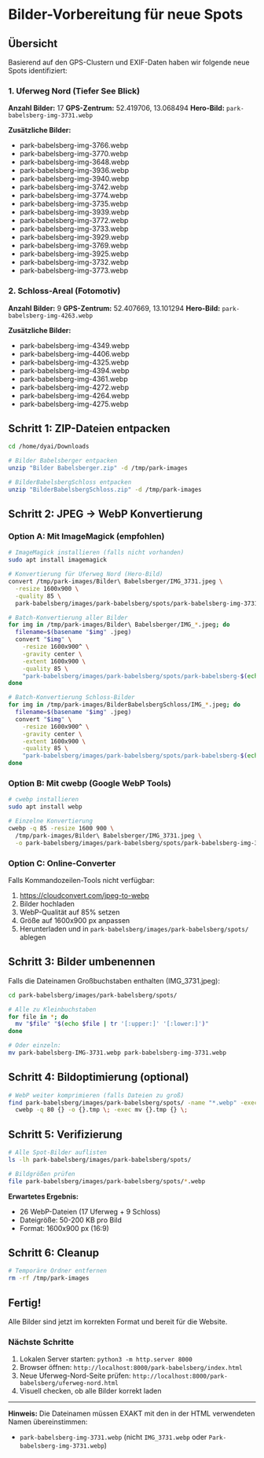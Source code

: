 # Bilder-Vorbereitung für neue Spots

## Übersicht

Basierend auf den GPS-Clustern und EXIF-Daten haben wir folgende neue Spots identifiziert:

### 1. Uferweg Nord (Tiefer See Blick)
**Anzahl Bilder:** 17
**GPS-Zentrum:** 52.419706, 13.068494
**Hero-Bild:** `park-babelsberg-img-3731.webp`

**Zusätzliche Bilder:**
- park-babelsberg-img-3766.webp
- park-babelsberg-img-3770.webp
- park-babelsberg-img-3648.webp
- park-babelsberg-img-3936.webp
- park-babelsberg-img-3940.webp
- park-babelsberg-img-3742.webp
- park-babelsberg-img-3774.webp
- park-babelsberg-img-3735.webp
- park-babelsberg-img-3939.webp
- park-babelsberg-img-3772.webp
- park-babelsberg-img-3733.webp
- park-babelsberg-img-3929.webp
- park-babelsberg-img-3769.webp
- park-babelsberg-img-3925.webp
- park-babelsberg-img-3732.webp
- park-babelsberg-img-3773.webp

### 2. Schloss-Areal (Fotomotiv)
**Anzahl Bilder:** 9
**GPS-Zentrum:** 52.407669, 13.101294
**Hero-Bild:** `park-babelsberg-img-4263.webp`

**Zusätzliche Bilder:**
- park-babelsberg-img-4349.webp
- park-babelsberg-img-4406.webp
- park-babelsberg-img-4325.webp
- park-babelsberg-img-4394.webp
- park-babelsberg-img-4361.webp
- park-babelsberg-img-4272.webp
- park-babelsberg-img-4264.webp
- park-babelsberg-img-4275.webp

## Schritt 1: ZIP-Dateien entpacken

```bash
cd /home/dyai/Downloads

# Bilder Babelsberger entpacken
unzip "Bilder Babelsberger.zip" -d /tmp/park-images

# BilderBabelsbergSchloss entpacken
unzip "BilderBabelsbergSchloss.zip" -d /tmp/park-images
```

## Schritt 2: JPEG → WebP Konvertierung

### Option A: Mit ImageMagick (empfohlen)

```bash
# ImageMagick installieren (falls nicht vorhanden)
sudo apt install imagemagick

# Konvertierung für Uferweg Nord (Hero-Bild)
convert /tmp/park-images/Bilder\ Babelsberger/IMG_3731.jpeg \
  -resize 1600x900 \
  -quality 85 \
  park-babelsberg/images/park-babelsberg/spots/park-babelsberg-img-3731.webp

# Batch-Konvertierung aller Bilder
for img in /tmp/park-images/Bilder\ Babelsberger/IMG_*.jpeg; do
  filename=$(basename "$img" .jpeg)
  convert "$img" \
    -resize 1600x900^ \
    -gravity center \
    -extent 1600x900 \
    -quality 85 \
    "park-babelsberg/images/park-babelsberg/spots/park-babelsberg-$(echo $filename | tr '[:upper:]' '[:lower:]').webp"
done

# Batch-Konvertierung Schloss-Bilder
for img in /tmp/park-images/BilderBabelsbergSchloss/IMG_*.jpeg; do
  filename=$(basename "$img" .jpeg)
  convert "$img" \
    -resize 1600x900^ \
    -gravity center \
    -extent 1600x900 \
    -quality 85 \
    "park-babelsberg/images/park-babelsberg/spots/park-babelsberg-$(echo $filename | tr '[:upper:]' '[:lower:]').webp"
done
```

### Option B: Mit cwebp (Google WebP Tools)

```bash
# cwebp installieren
sudo apt install webp

# Einzelne Konvertierung
cwebp -q 85 -resize 1600 900 \
  /tmp/park-images/Bilder\ Babelsberger/IMG_3731.jpeg \
  -o park-babelsberg/images/park-babelsberg/spots/park-babelsberg-img-3731.webp
```

### Option C: Online-Converter

Falls Kommandozeilen-Tools nicht verfügbar:
1. https://cloudconvert.com/jpeg-to-webp
2. Bilder hochladen
3. WebP-Qualität auf 85% setzen
4. Größe auf 1600x900 px anpassen
5. Herunterladen und in `park-babelsberg/images/park-babelsberg/spots/` ablegen

## Schritt 3: Bilder umbenennen

Falls die Dateinamen Großbuchstaben enthalten (IMG_3731.jpeg):

```bash
cd park-babelsberg/images/park-babelsberg/spots/

# Alle zu Kleinbuchstaben
for file in *; do
  mv "$file" "$(echo $file | tr '[:upper:]' '[:lower:]')"
done

# Oder einzeln:
mv park-babelsberg-IMG-3731.webp park-babelsberg-img-3731.webp
```

## Schritt 4: Bildoptimierung (optional)

```bash
# WebP weiter komprimieren (falls Dateien zu groß)
find park-babelsberg/images/park-babelsberg/spots/ -name "*.webp" -exec \
  cwebp -q 80 {} -o {}.tmp \; -exec mv {}.tmp {} \;
```

## Schritt 5: Verifizierung

```bash
# Alle Spot-Bilder auflisten
ls -lh park-babelsberg/images/park-babelsberg/spots/

# Bildgrößen prüfen
file park-babelsberg/images/park-babelsberg/spots/*.webp
```

**Erwartetes Ergebnis:**
- 26 WebP-Dateien (17 Uferweg + 9 Schloss)
- Dateigröße: 50-200 KB pro Bild
- Format: 1600x900 px (16:9)

## Schritt 6: Cleanup

```bash
# Temporäre Ordner entfernen
rm -rf /tmp/park-images
```

## Fertig!

Alle Bilder sind jetzt im korrekten Format und bereit für die Website.

### Nächste Schritte

1. Lokalen Server starten: `python3 -m http.server 8000`
2. Browser öffnen: `http://localhost:8000/park-babelsberg/index.html`
3. Neue Uferweg-Nord-Seite prüfen: `http://localhost:8000/park-babelsberg/uferweg-nord.html`
4. Visuell checken, ob alle Bilder korrekt laden

---

**Hinweis:** Die Dateinamen müssen EXAKT mit den in der HTML verwendeten Namen übereinstimmen:
- `park-babelsberg-img-3731.webp` (nicht `IMG_3731.webp` oder `Park-babelsberg-img-3731.webp`)
